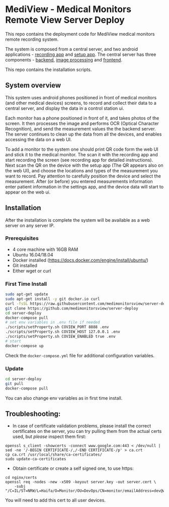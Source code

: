 # MediView - Medical Monitors Remote View Server Deploy

This repo contains the deployment code for MediView medical monitors remote recording system.

The system is composed from a central server, and two android applications - [recording app](https://github.com/medimonitorsview/recorder-app) and [setup app](https://github.com/medimonitorsview/setup-app).
The central server has three components - [backend](https://github.com/medimonitorsview/backend), [image processing](https://github.com/medimonitorsview/monitor-cv) and [frontend](https://github.com/medimonitorsview/frontend).  

This repo contains the installation scripts.

## System overview

This system uses android phones positioned in front of medical monitors (and other medical devices) screens, to record and collect their data to a central server, and display the data in a control station ui.

Each monitor has a phone positioned in front of it, and takes photos of the screen. It then processes the image and performs OCR (Optical Character Recognition), and send the measurement values the the backend server. The server continues to clean up the data from all the devices, and enables accessing the data on a web UI.

To add a monitor to the system one should print QR code form the web UI and stick it to the medical monitor. The scan it with the recording app and start recording the screen (see recording app for detailed instructions). Next scan the QR on the device with the setup app (The QR appears also on the web UI), and choose the locations and types of the measurement you want to record. 
Pay attention to carefully position the device and select the measurement. After (or before) you entered measurements information enter patient information in the settings app, and the device data will start to appear on the web ui.


## Installation

After the installation is complete the system will be available as a web server on any server IP.

### Prerequisites

- 4 core machine with 16GB RAM
- Ubuntu 16.04/18.04
- Docker installed (https://docs.docker.com/engine/install/ubuntu/)
- Git installed
- Either wget or curl


### First Time Install

```bash
sudo apt-get update
sudo apt-get install -y git docker.io curl
curl -fsSL https://raw.githubusercontent.com/medimonitorsview/server-deploy/master/scripts/deploy.sh | sudo bash
git clone https://github.com/medimonitorsview/server-deploy
cd server-deploy
docker-compose pull
# set env variables in .env file if needed
./scripts/setProperty.sh COVIEW_PORT 8888 .env
./scripts/setProperty.sh COVIEW_HOST 127.0.0.1 .env
./scripts/setProperty.sh COVIEW_ENABLED true .env
# start
docker-compose up
```

Check the `docker-compose.yml` file for additional configuration variables.


### Update

```bash
cd server-deploy
git pull
docker-compose pull
```

You can also change env variables as in first time install.

## Troubleshooting:

- In case of certificate validation problems, please install the correct certificates on the server, you can try pulling them from the actual certs used,
but *please* inspect them first:

```console
openssl s_client -showcerts -connect www.google.com:443 < /dev/null | sed -ne '/-BEGIN CERTIFICATE-/,/-END CERTIFICATE-/p' > ca.crt
cp ca.crt /usr/local/share/ca-certificates/
sudo update-ca-certificates
```

- Obtain certificate or create a self signed one, to use https:

```console
cd nginx/certs
openssl req -nodes -new -x509 -keyout server.key -out server.cert \
    -subj "/C=IL/ST=NRW/L=Haifa/O=Monitor/OU=DevOps/CN=monitor/emailAddress=dev@www.example.com"
```

You will need to add this cert to all user devices.


